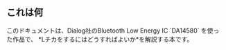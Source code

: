 ## これは何
<vlfont>
このドキュメントは、Dialog社のBluetooth Low Energy IC</vlfont> `DA14580` を使った作品で、
*Lチカをするにはどうすればよいか*を解説する本です。
